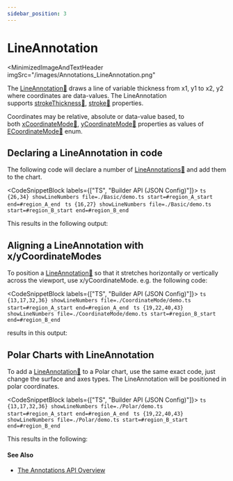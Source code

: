 ```yaml
---
sidebar_position: 3
---
```


# LineAnnotation

<MinimizedImageAndTextHeader 
    imgSrc="/images/Annotations_LineAnnotation.png"
>
The [LineAnnotation:blue_book:](https://www.scichart.com/documentation/js/current/typedoc/classes/lineannotation.html) draws a line of variable thickness from x1, y1 to x2, y2 where coordinates are data-values. The LineAnnotation supports [strokeThickness:blue_book:](https://www.scichart.com/documentation/js/current/typedoc/classes/lineannotation.html#strokethickness), [stroke:blue_book:](https://www.scichart.com/documentation/js/current/typedoc/classes/lineannotation.html#stroke) properties.

Coordinates may be relative, absolute or data-value based, to both [xCoordinateMode:blue_book:](https://www.scichart.com/documentation/js/current/typedoc/classes/annotationbase.html#xcoordinatemode), [yCoordinateMode:blue_book:](https://www.scichart.com/documentation/js/current/typedoc/classes/annotationbase.html#ycoordinatemode) properties as values of [ECoordinateMode:blue_book:](https://www.scichart.com/documentation/js/current/typedoc/enums/ecoordinatemode.html) enum.
</MinimizedImageAndTextHeader>

Declaring a LineAnnotation in code
----------------------------------

The following code will declare a number of [LineAnnotations:blue_book:](https://www.scichart.com/documentation/js/current/typedoc/classes/lineannotation.html) and add them to the chart.

<CodeSnippetBlock labels={["TS", "Builder API (JSON Config)"]}>
    ```ts {26,34} showLineNumbers file=./Basic/demo.ts start=#region_A_start end=#region_A_end
    ```
    ```ts {16,27} showLineNumbers file=./Basic/demo.ts start=#region_B_start end=#region_B_end
    ```
</CodeSnippetBlock>

This results in the following output:

<LiveDocSnippet name="./Basic/demo" />

Aligning a LineAnnotation with x/yCoordinateModes
-------------------------------------------------

To position a [LineAnnotation:blue_book:](https://www.scichart.com/documentation/js/current/typedoc/classes/lineannotation.html) so that it stretches horizontally or vertically across the viewport, use x/yCoordinateMode. e.g. the following code:

<CodeSnippetBlock labels={["TS", "Builder API (JSON Config)"]}>
    ```ts {13,17,32,36} showLineNumbers file=./CoordinateMode/demo.ts start=#region_A_start end=#region_A_end
    ```
    ```ts {19,22,40,43} showLineNumbers file=./CoordinateMode/demo.ts start=#region_B_start end=#region_B_end
    ```
</CodeSnippetBlock>

results in this output:

<LiveDocSnippet name="./CoordinateMode/demo" />

Polar Charts with LineAnnotation
--------------------------------------------

To add a [LineAnnotation:blue_book:](https://www.scichart.com/documentation/js/current/typedoc/classes/lineannotation.html) to a Polar chart, use the same exact code, just change the surface and axes types. The LineAnnotation will be positioned in polar coordinates.

<CodeSnippetBlock labels={["TS", "Builder API (JSON Config)"]}>
    ```ts {13,17,32,36} showLineNumbers file=./Polar/demo.ts start=#region_A_start end=#region_A_end
    ```
    ```ts {19,22,40,43} showLineNumbers file=./Polar/demo.ts start=#region_B_start end=#region_B_end
    ```
</CodeSnippetBlock>

This results in the following:

<LiveDocSnippet name="./Polar/demo" />

#### See Also

* [The Annotations API Overview](/2d-charts/annotations-api/annotations-api-overview)